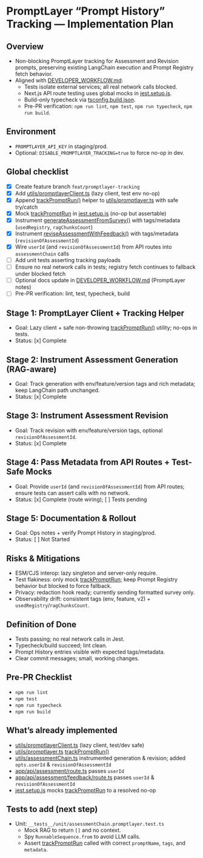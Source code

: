 # PromptLayer “Prompt History” Tracking — Implementation Plan

## Overview
- Non-blocking PromptLayer tracking for Assessment and Revision prompts, preserving existing LangChain execution and Prompt Registry fetch behavior.
- Aligned with [DEVELOPER_WORKFLOW.md](cci:7://file:///Users/jacobbutler/Documents/GitHub/Kinisi/DEVELOPER_WORKFLOW.md:0:0-0:0):
  - Tests isolate external services; all real network calls blocked.
  - Next.js API route testing uses global mocks in [jest.setup.js](cci:7://file:///Users/jacobbutler/Documents/GitHub/Kinisi/jest.setup.js:0:0-0:0).
  - Build-only typecheck via [tsconfig.build.json](cci:1://file:///Users/jacobbutler/Documents/GitHub/Kinisi/__tests__/integration/api/program-revise-api.test.ts:121:18-121:44).
  - Pre-PR verification: `npm run lint`, `npm test`, `npm run typecheck`, `npm run build`.

## Environment
- `PROMPTLAYER_API_KEY` in staging/prod.
- Optional: `DISABLE_PROMPTLAYER_TRACKING=true` to force no-op in dev.

## Global checklist
- [x] Create feature branch `feat/promptlayer-tracking`
- [x] Add [utils/promptlayerClient.ts](cci:7://file:///Users/jacobbutler/Documents/GitHub/Kinisi/utils/promptlayerClient.ts:0:0-0:0) (lazy client, test env no-op)
- [x] Append [trackPromptRun()](cci:1://file:///Users/jacobbutler/Documents/GitHub/Kinisi/utils/promptlayer.ts:71:0-100:1) helper to [utils/promptlayer.ts](cci:7://file:///Users/jacobbutler/Documents/GitHub/Kinisi/utils/promptlayer.ts:0:0-0:0) with safe try/catch
- [x] Mock [trackPromptRun](cci:1://file:///Users/jacobbutler/Documents/GitHub/Kinisi/utils/promptlayer.ts:71:0-100:1) in [jest.setup.js](cci:7://file:///Users/jacobbutler/Documents/GitHub/Kinisi/jest.setup.js:0:0-0:0) (no-op but assertable)
- [x] Instrument [generateAssessmentFromSurvey()](cci:1://file:///Users/jacobbutler/Documents/GitHub/Kinisi/utils/assessmentChain.ts:82:0-178:1) with tags/metadata (`usedRegistry`, `ragChunksCount`)
- [x] Instrument [reviseAssessmentWithFeedback()](cci:1://file:///Users/jacobbutler/Documents/GitHub/Kinisi/utils/assessmentChain.ts:181:0-267:1) with tags/metadata (`revisionOfAssessmentId`)
- [x] Wire `userId` (and `revisionOfAssessmentId`) from API routes into `assessmentChain` calls
- [ ] Add unit tests asserting tracking payloads
- [ ] Ensure no real network calls in tests; registry fetch continues to fallback under blocked fetch
- [ ] Optional docs update in [DEVELOPER_WORKFLOW.md](cci:7://file:///Users/jacobbutler/Documents/GitHub/Kinisi/DEVELOPER_WORKFLOW.md:0:0-0:0) (PromptLayer notes)
- [ ] Pre-PR verification: lint, test, typecheck, build

## Stage 1: PromptLayer Client + Tracking Helper
- Goal: Lazy client + safe non-throwing [trackPromptRun()](cci:1://file:///Users/jacobbutler/Documents/GitHub/Kinisi/utils/promptlayer.ts:71:0-100:1) utility; no-ops in tests.
- Status: [x] Complete

## Stage 2: Instrument Assessment Generation (RAG-aware)
- Goal: Track generation with env/feature/version tags and rich metadata; keep LangChain path unchanged.
- Status: [x] Complete

## Stage 3: Instrument Assessment Revision
- Goal: Track revision with env/feature/version tags, optional `revisionOfAssessmentId`.
- Status: [x] Complete

## Stage 4: Pass Metadata from API Routes + Test-Safe Mocks
- Goal: Provide `userId` (and `revisionOfAssessmentId`) from API routes; ensure tests can assert calls with no network.
- Status: [x] Complete (route wiring); [ ] Tests pending

## Stage 5: Documentation & Rollout
- Goal: Ops notes + verify Prompt History in staging/prod.
- Status: [ ] Not Started

## Risks & Mitigations
- ESM/CJS interop: lazy singleton and server-only require.
- Test flakiness: only mock [trackPromptRun](cci:1://file:///Users/jacobbutler/Documents/GitHub/Kinisi/utils/promptlayer.ts:71:0-100:1); keep Prompt Registry behavior but blocked to force fallback.
- Privacy: redaction hook ready; currently sending formatted survey only.
- Observability drift: consistent tags (env, feature, v2) + `usedRegistry`/`ragChunksCount`.

## Definition of Done
- Tests passing; no real network calls in Jest.
- Typecheck/build succeed; lint clean.
- Prompt History entries visible with expected tags/metadata.
- Clear commit messages; small, working changes.

## Pre-PR Checklist
- `npm run lint`
- `npm test`
- `npm run typecheck`
- `npm run build`

## What’s already implemented
- [utils/promptlayerClient.ts](cci:7://file:///Users/jacobbutler/Documents/GitHub/Kinisi/utils/promptlayerClient.ts:0:0-0:0) (lazy client, test/dev safe)
- [utils/promptlayer.ts](cci:7://file:///Users/jacobbutler/Documents/GitHub/Kinisi/utils/promptlayer.ts:0:0-0:0) [trackPromptRun()](cci:1://file:///Users/jacobbutler/Documents/GitHub/Kinisi/utils/promptlayer.ts:71:0-100:1)
- [utils/assessmentChain.ts](cci:7://file:///Users/jacobbutler/Documents/GitHub/Kinisi/utils/assessmentChain.ts:0:0-0:0) instrumented generation & revision; added `opts.userId` & `revisionOfAssessmentId`
- [app/api/assessment/route.ts](cci:7://file:///Users/jacobbutler/Documents/GitHub/Kinisi/app/api/assessment/route.ts:0:0-0:0) passes `userId`
- [app/api/assessment/feedback/route.ts](cci:7://file:///Users/jacobbutler/Documents/GitHub/Kinisi/app/api/assessment/feedback/route.ts:0:0-0:0) passes `userId` & `revisionOfAssessmentId`
- [jest.setup.js](cci:7://file:///Users/jacobbutler/Documents/GitHub/Kinisi/jest.setup.js:0:0-0:0) mocks [trackPromptRun](cci:1://file:///Users/jacobbutler/Documents/GitHub/Kinisi/utils/promptlayer.ts:71:0-100:1) to a resolved no-op

## Tests to add (next step)
- Unit: `__tests__/unit/assessmentChain.promptlayer.test.ts`
  - Mock RAG to return `[]` and no context.
  - Spy `RunnableSequence.from` to avoid LLM calls.
  - Assert [trackPromptRun](cci:1://file:///Users/jacobbutler/Documents/GitHub/Kinisi/utils/promptlayer.ts:71:0-100:1) called with correct `promptName`, `tags`, and `metadata`.